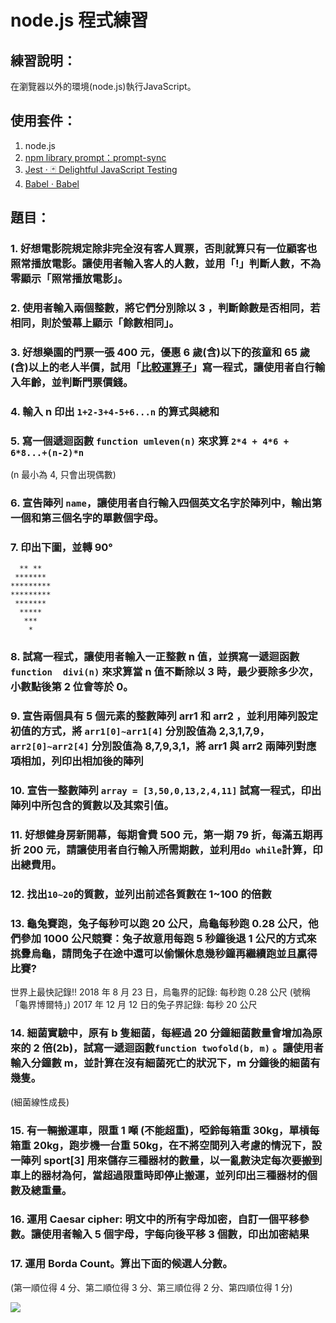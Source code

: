 # node.js 程式練習

## 練習說明：
在瀏覽器以外的環境(node.js)執行JavaScript。

## 使用套件：
1. node.js
2. [npm library prompt：prompt-sync](https://www.npmjs.com/package/prompt-sync)
3. [Jest · 🃏 Delightful JavaScript Testing](https://jestjs.io/)
4. [Babel · Babel](https://babeljs.io/)

## 題目：

### 1. 好想電影院規定除非完全沒有客人買票，否則就算只有一位顧客也照常播放電影。讓使用者輸入客人的人數，並用「!」判斷人數，不為零顯示「照常播放電影」。

### 2. 使用者輸入兩個整數，將它們分別除以 3 ，判斷餘數是否相同，若相同，則於螢幕上顯示「餘數相同」。

### 3. 好想樂園的門票一張 400 元，優惠 6 歲(含)以下的孩童和 65 歲(含)以上的老人半價，試用「[比較運算子](https://developer.mozilla.org/en-US/docs/Web/JavaScript/Guide/Expressions_and_Operators#Comparison)」寫一程式，讓使用者自行輸入年齡，並判斷門票價錢。

### 4. 輸入 n 印出 `1+2-3+4-5+6...n` 的算式與總和

### 5. 寫一個遞迴函數 `function umleven(n)` 來求算 `2*4 + 4*6 + 6*8...+(n-2)*n`
(n 最小為 4, 只會出現偶數)

### 6. 宣告陣列 `name`，讓使用者自行輸入四個英文名字於陣列中，輸出第一個和第三個名字的單數個字母。

### 7. 印出下圖，並轉 90°
```
  ** **
 *******
*********
*********
 *******
  *****
   ***
    *
```

### 8. 試寫一程式，讓使用者輸入一正整數 n 值，並撰寫一遞迴函數 `function  divi(n)` 來求算當 n 值不斷除以 3 時，最少要除多少次，小數點後第 2 位會等於 0。

### 9. 宣告兩個具有 5 個元素的整數陣列 arr1 和 arr2 ，並利用陣列設定初值的方式，將 `arr1[0]~arr1[4]` 分別設值為 2,3,1,7,9， `arr2[0]~arr2[4]` 分別設值為 8,7,9,3,1，將 arr1 與 arr2 兩陣列對應項相加，列印出相加後的陣列

### 10. 宣告一整數陣列 `array = [3,50,0,13,2,4,11]` 試寫一程式，印出陣列中所包含的質數以及其索引值。

### 11. 好想健身房新開幕，每期會費 500 元，第一期 79 折，每滿五期再折 200 元，請讓使用者自行輸入所需期數，並利用`do while`計算，印出總費用。

### 12. 找出`10~20`的質數，並列出前述各質數在 1~100 的倍數

### 13. 龜兔賽跑，兔子每秒可以跑 20 公尺，烏龜每秒跑 0.28 公尺，他們參加 1000 公尺競賽：兔子故意用每跑 5 秒鐘後退 1 公尺的方式來挑釁烏龜，請問兔子在途中還可以偷懶休息幾秒鐘再繼續跑並且贏得比賽?

世界上最快記錄!!
2018 年 8 月 23 日，烏龜界的記錄: 每秒跑 0.28 公尺 (號稱「龜界博爾特」)
2017 年 12 月 12 日的兔子界記錄: 每秒 20 公尺

### 14. 細菌實驗中，原有 b 隻細菌，每經過 20 分鐘細菌數量會增加為原來的 2 倍(2b)，試寫一遞迴函數`function twofold(b, m)` 。讓使用者輸入分鐘數 m，並計算在沒有細菌死亡的狀況下，m 分鐘後的細菌有幾隻。

(細菌線性成長)

### 15. 有一輛搬運車，限重 1 噸 (不能超重)，啞鈴每箱重 30kg，單槓每箱重 20kg，跑步機一台重 50kg，在不將空間列入考慮的情況下，設一陣列 sport[3] 用來儲存三種器材的數量，以一亂數決定每次要搬到車上的器材為何，當超過限重時即停止搬運，並列印出三種器材的個數及總重量。

### 16. 運用 Caesar cipher: 明文中的所有字母加密，自訂一個平移參數。讓使用者輸入 5 個字母，字每向後平移 3 個數，印出加密結果

### 17. 運用 Borda Count。算出下面的候選人分數。

(第一順位得 4 分、第二順位得 3 分、第三順位得 2 分、第四順位得 1 分)

![](https://i.imgur.com/rWpuyyk.png)
